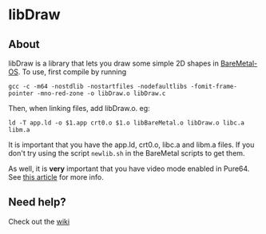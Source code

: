 # libDraw

About
--------------
libDraw is a library that lets you draw some simple 2D shapes in [BareMetal-OS](https://github.com/ReturnInfinity/BareMetal-OS).
To use, first compile by running 
```
gcc -c -m64 -nostdlib -nostartfiles -nodefaultlibs -fomit-frame-pointer -mno-red-zone -o libDraw.o libDraw.c
```
Then, when linking files, add libDraw.o. eg:
```
ld -T app.ld -o $1.app crt0.o $1.o libBareMetal.o libDraw.o libc.a libm.a
```

It is important that you have the app.ld, crt0.o, libc.a and libm.a files. If you don't try using the script `newlib.sh` in the BareMetal scripts to get them.

As well, it is **very** important that you have video mode enabled in Pure64.
See [this article](https://github.com/ohnx/libDraw/wiki/Enabling-Video-Mode-in-BareMetal-OS) for more info.

Need help?
---------------------
Check out the [wiki](https://github.com/ohnx/libDraw/wiki)

